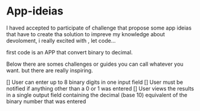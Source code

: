 # App-ideias
 I haved accepted to participate of challenge that propose some app ideias that  have to create tha solution to impreve my knowledge about devoloment,  i really excited with , let code...
 
 first code is an APP that convert binary to decimal.

Below there are somes challenges or guides you can call whatever you want. but there are really inspiring.


[] User can enter up to 8 binary digits in one input field
[] User must be notified if anything other than a 0 or 1 was entered
[] User views the results in a single output field containing the decimal (base 10) equivalent of the binary number that was entered

